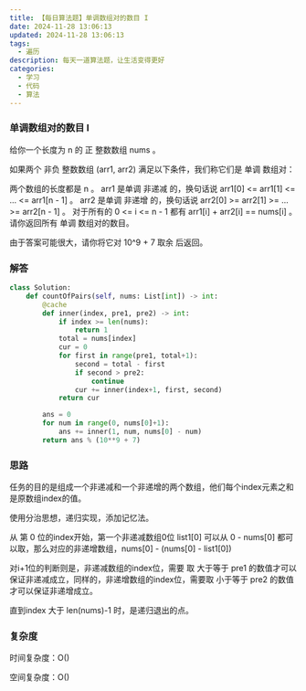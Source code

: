 ```yaml
---
title: 【每日算法题】单调数组对的数目 I
date: 2024-11-28 13:06:13
updated: 2024-11-28 13:06:13
tags:
  - 遍历
description: 每天一道算法题，让生活变得更好
categories:
  - 学习
  - 代码
  - 算法
---
```


### 单调数组对的数目 I

给你一个长度为 n 的 正 整数数组 nums 。

如果两个 非负 整数数组 (arr1, arr2) 满足以下条件，我们称它们是 单调 数组对：

两个数组的长度都是 n 。
arr1 是单调 非递减 的，换句话说 arr1[0] <= arr1[1] <= ... <= arr1[n - 1] 。
arr2 是单调 非递增 的，换句话说 arr2[0] >= arr2[1] >= ... >= arr2[n - 1] 。
对于所有的 0 <= i <= n - 1 都有 arr1[i] + arr2[i] == nums[i] 。
请你返回所有 单调 数组对的数目。

由于答案可能很大，请你将它对 10^9 + 7 取余 后返回。

### 解答

```python
class Solution:
    def countOfPairs(self, nums: List[int]) -> int:
        @cache
        def inner(index, pre1, pre2) -> int:
            if index >= len(nums):
                return 1
            total = nums[index]
            cur = 0
            for first in range(pre1, total+1):
                second = total - first
                if second > pre2:
                    continue
                cur += inner(index+1, first, second)
            return cur

        ans = 0
        for num in range(0, nums[0]+1):
            ans += inner(1, num, nums[0] - num)
        return ans % (10**9 + 7)
```

### 思路

任务的目的是组成一个非递减和一个非递增的两个数组，他们每个index元素之和是原数组index的值。

使用分治思想，递归实现，添加记忆法。

从 第 0 位的index开始，第一个非递减数组0位 list1[0] 可以从 0 - nums[0] 都可以取，那么对应的非递增数组，nums[0] - (nums[0] - list1[0])

对i+1位的判断则是，非递减数组的index位，需要 取 大于等于 pre1 的数值才可以保证非递减成立，同样的，非递增数组的index位，需要取 小于等于 pre2 的数值才可以保证非递增成立。

直到index 大于 len(nums)-1 时，是递归退出的点。

### 复杂度

时间复杂度：O()

空间复杂度：O()
